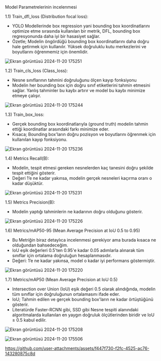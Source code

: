 Model Parametrelerinin incelenmesi 

1.1) Train_dfl_loss (Distribution focal loss):
  - YOLO Modellerinde box regression yani bounding box koordinatlarını optimize etme sırasında kullanılan bir metrik, DFL, bounding box regresyonunda daha iyi bir hasasiyet sağlar.
  - Özetle; Modelin öngördüğü bounding box koordinatlarını daha doğru hale getirmek için kullanılır. Yüksek doğruluklu kutu merkezlerini ve boyutlarını öğrenmemiz için önemlidir.
                                                                                                 



![Ekran görüntüsü 2024-11-20 175251](https://github.com/user-attachments/assets/1feb1874-52af-4a47-8e3d-c0d36ba3ad60)


1.2) Train_cls_loss (Class_loss):
   - Nesne sınıflarının tahmini doğruluğunu ölçen kayıp fonksiyonu 
   - Modelin her bounding box için doğru sınıf etiketlerini tahmin etmesini sağlar. Yanlış tahminler bu kaybı artırır ve model bu kaybı minimize etmeye çalışır.


























![Ekran görüntüsü 2024-11-20 175244](https://github.com/user-attachments/assets/df9b650b-9105-448f-a257-ae60552c9655)


1.3) Train_box_loss:
   - Gerçek bounding box koordinatlarıyla (ground truth) modelin tahmin ettiği koordinatlar arasındaki farkı minimize eder.
   - Kısaca; Bounding box'ların doğru pozisyon ve boyutlarını öğrenmek için kullanılan kayıp fonksiyonu.








![Ekran görüntüsü 2024-11-20 175236](https://github.com/user-attachments/assets/44366686-8a86-4637-9857-8215a96c48d9)

1.4) Metrics Recall(B):
   - Modelin, tespit etmesi gereken nesnelerden kaç tanesini doğru şekilde tespit ettiğini gösterir.
   - Değeri 1’e ne kadar yakınsa, modelin gerçek nesneleri kaçırma oranı o kadar düşüktür.

   






![Ekran görüntüsü 2024-11-20 175231](https://github.com/user-attachments/assets/af0c8e99-6480-4500-9cc6-75b5decf8bfe)

1.5) Metrics Precision(B):
   - Modelin yaptığı tahminlerin ne kadarının doğru olduğunu gösterir.
   






![Ekran görüntüsü 2024-11-20 175226](https://github.com/user-attachments/assets/a70ad8dc-b7e1-4e20-bdd2-6cfdd24970ef)

1.6) Metrics/mAP50-95 (Mean Average Precision at IoU 0.5 to 0.95)
   - Bu Metriğin biraz detaylıca incelenmesi gerekiyor ama burada kısaca ne olduğundan bahsedeceğim. 
   - IoU eşik değerleri 0.5'ten 0.95'e kadar 0.05 adımlarla alınarak tüm sınıflar için ortalama doğruluğun hesaplanmasıdır.
   - Değeri: 1’e ne kadar yakınsa, model o kadar iyi performans göstermiştir.








![Ekran görüntüsü 2024-11-20 175220](https://github.com/user-attachments/assets/f9ec7596-10ef-4ca3-93d0-cfffc7561980)

1.7) Metrics/mAP50 (Mean Average Precision at IoU 0.5)
   - Intersection over Union (IoU) eşik değeri 0.5 olarak alındığında, modelin tüm sınıflar için doğruluğunun ortalamasını ifade eder.
   - IoU; Tahmin edilen ve gerçek bounding box'ların ne kadar örtüştüğünü gösterir.
   - Literatürde Faster-RCNN gibi, SSD gibi Nesne tespiti alanındaki algoritmalarda kullanılan en yaygın doğruluk ölçütlerinden biridir ve IoU ≥ 0.5 kabul edilir.






![Ekran görüntüsü 2024-11-20 175208](https://github.com/user-attachments/assets/c2340b0f-38de-4cc7-8d62-e086297a484f)






![Ekran görüntüsü 2024-11-20 175506](https://github.com/user-attachments/assets/1f5dd717-1bdd-4f7e-a183-6447e3119e2b)




https://github.com/user-attachments/assets/f447f730-f2fc-4525-ac76-143280875c8d

